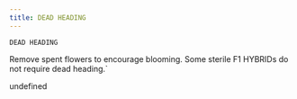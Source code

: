 ```yaml
---
title: DEAD HEADING
---
```

`DEAD HEADING`

Remove spent flowers to encourage blooming. Some sterile F1 HYBRIDs do not require dead heading.`

undefined